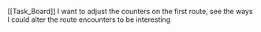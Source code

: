 [[Task_Board]]
I want to adjust the counters on the first route, see the ways I could alter the route encounters to be interesting